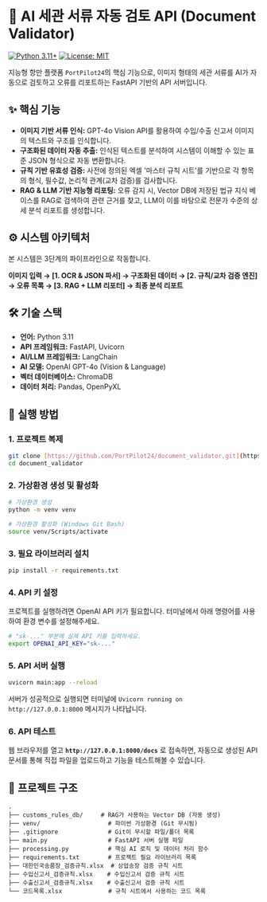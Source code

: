 # 🤖 AI 세관 서류 자동 검토 API (Document Validator)

[![Python 3.11+](https://img.shields.io/badge/Python-3.11+-blue.svg)](https://www.python.org/downloads/release/python-3119/)
[![License: MIT](https://img.shields.io/badge/License-MIT-yellow.svg)](https://opensource.org/licenses/MIT)

지능형 항만 플랫폼 `PortPilot24`의 핵심 기능으로, 이미지 형태의 세관 서류를 AI가 자동으로 검토하고 오류를 리포트하는 FastAPI 기반의 API 서버입니다.

## ✨ 핵심 기능

-   **이미지 기반 서류 인식:** GPT-4o Vision API를 활용하여 수입/수출 신고서 이미지의 텍스트와 구조를 인식합니다.
-   **구조화된 데이터 자동 추출:** 인식된 텍스트를 분석하여 시스템이 이해할 수 있는 표준 JSON 형식으로 자동 변환합니다.
-   **규칙 기반 유효성 검증:** 사전에 정의된 엑셀 '마스터 규칙 시트'를 기반으로 각 항목의 형식, 필수값, 논리적 관계(교차 검증)를 검사합니다.
-   **RAG & LLM 기반 지능형 리포팅:** 오류 감지 시, Vector DB에 저장된 법규 지식 베이스를 RAG로 검색하여 관련 근거를 찾고, LLM이 이를 바탕으로 전문가 수준의 상세 분석 리포트를 생성합니다.

## ⚙️ 시스템 아키텍처

본 시스템은 3단계의 파이프라인으로 작동합니다.

**이미지 입력 → [1. OCR & JSON 파서] → 구조화된 데이터 → [2. 규칙/교차 검증 엔진] → 오류 목록 → [3. RAG + LLM 리포터] → 최종 분석 리포트**

## 🛠️ 기술 스택

-   **언어:** Python 3.11
-   **API 프레임워크:** FastAPI, Uvicorn
-   **AI/LLM 프레임워크:** LangChain
-   **AI 모델:** OpenAI GPT-4o (Vision & Language)
-   **벡터 데이터베이스:** ChromaDB
-   **데이터 처리:** Pandas, OpenPyXL

## 🚀 실행 방법

### 1. 프로젝트 복제
```bash
git clone [https://github.com/PortPilot24/document_validator.git](https://github.com/PortPilot24/document_validator.git)
cd document_validator
```

### 2. 가상환경 생성 및 활성화
```bash
# 가상환경 생성
python -m venv venv

# 가상환경 활성화 (Windows Git Bash)
source venv/Scripts/activate
```

### 3. 필요 라이브러리 설치
```bash
pip install -r requirements.txt
```

### 4. API 키 설정
프로젝트를 실행하려면 OpenAI API 키가 필요합니다. 터미널에서 아래 명령어를 사용하여 환경 변수를 설정해주세요.
```bash
# "sk-..." 부분에 실제 API 키를 입력하세요.
export OPENAI_API_KEY="sk-..."
```

### 5. API 서버 실행
```bash
uvicorn main:app --reload
```
서버가 성공적으로 실행되면 터미널에 `Uvicorn running on http://127.0.0.1:8000` 메시지가 나타납니다.

### 6. API 테스트
웹 브라우저를 열고 **`http://127.0.0.1:8000/docs`** 로 접속하면, 자동으로 생성된 API 문서를 통해 직접 파일을 업로드하고 기능을 테스트해볼 수 있습니다.

## 📁 프로젝트 구조

```
.
├── customs_rules_db/     # RAG가 사용하는 Vector DB (자동 생성)
├── venv/                   # 파이썬 가상환경 (Git 무시됨)
├── .gitignore              # Git이 무시할 파일/폴더 목록
├── main.py                 # FastAPI 서버 실행 파일
├── processing.py           # 핵심 AI 로직 및 데이터 처리 함수
├── requirements.txt        # 프로젝트 필요 라이브러리 목록
├── 대한민국송품장_검증규칙.xlsx  # 상업송장 검증 규칙 시트
├── 수입신고서_검증규칙.xlsx    # 수입신고서 검증 규칙 시트
├── 수출신고서_검증규칙.xlsx    # 수출신고서 검증 규칙 시트
└── 코드목록.xlsx             # 규칙 시트에서 사용하는 코드 목록
```